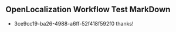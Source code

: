 ## OpenLocalization Workflow Test MarkDown
* 3ce9cc19-ba26-4988-a6ff-52f418f592f0 
thanks!<!--HONumber=Feb16_HO4-->
